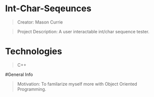 # Int-Char-Seqeunces
> Creator: Mason Currie

> Project Description: A user interactable int/char sequence tester.

# Technologies
> C++

#General Info
> Motivation: To familarize myself more with Object Oriented Programming.
